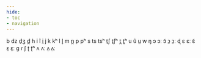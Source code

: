 ```yaml
---
hide:
- toc
- navigation
---
```

b
dz
d̠ʒ
d̪
h
i
ĩ
i̤
j
k
kʰ
l
l̥
m
n̪
p
pʰ
s
ts
tsʰ
t̠ʃ
t̠ʃʰ
t̪
t̪ʰ
u
ũ
ṳ
w
ŋ
ɔ
ɔː
ɔ̃
ɔ̤
ɔ̤ː
ɖ
ɛ
ɛː
ɛ̃
ɛ̤
ɛ̤ː
ɡ
ɾ
ʃ
ʈ
ʈʰ
ʌ
ʌː
ʌ̤
ʌ̤ː
